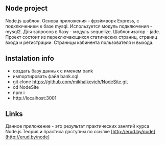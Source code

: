 ## Node project
Node.js шаблон. Основа приложения - фрэймворк Express, с подключением к базе mysql. Используется модуль подключения - mysql2. Для запросов в базу - модуль sequelize. Шаблонизатор - jade.
Проект состоит из переключающихся статических страниц, страниц входа и регистрации. Страницы кабинента пользователя и выхода.

## Instalation info
- создать базу данных с именем bank
- импортировать  файл bank.sql
- git clone https://github.com/mikhalkevich/NodeSite.git
- cd NodeSite
- npm i
- http://localhost:3001

## Links
Данное приложение - это результат практических занятий курса Node.js
Теория и практика доступны по ссылке [http://erud.by/node](http://erud.by/node)
